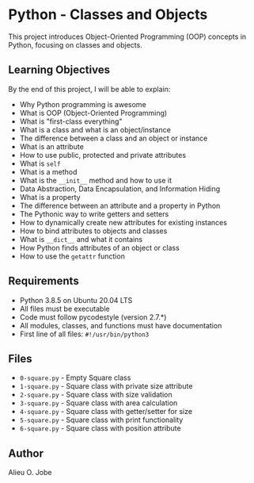 # Python - Classes and Objects

This project introduces Object-Oriented Programming (OOP) concepts in Python, focusing on classes and objects.

## Learning Objectives

By the end of this project, I will be able to explain:

- Why Python programming is awesome
- What is OOP (Object-Oriented Programming)
- What is "first-class everything"
- What is a class and what is an object/instance
- The difference between a class and an object or instance
- What is an attribute
- How to use public, protected and private attributes
- What is `self`
- What is a method
- What is the `__init__` method and how to use it
- Data Abstraction, Data Encapsulation, and Information Hiding
- What is a property
- The difference between an attribute and a property in Python
- The Pythonic way to write getters and setters
- How to dynamically create new attributes for existing instances
- How to bind attributes to objects and classes
- What is `__dict__` and what it contains
- How Python finds attributes of an object or class
- How to use the `getattr` function

## Requirements

- Python 3.8.5 on Ubuntu 20.04 LTS
- All files must be executable
- Code must follow pycodestyle (version 2.7.*)
- All modules, classes, and functions must have documentation
- First line of all files: `#!/usr/bin/python3`

## Files

- `0-square.py` - Empty Square class
- `1-square.py` - Square class with private size attribute
- `2-square.py` - Square class with size validation
- `3-square.py` - Square class with area calculation
- `4-square.py` - Square class with getter/setter for size
- `5-square.py` - Square class with print functionality
- `6-square.py` - Square class with position attribute

## Author

Alieu O. Jobe
